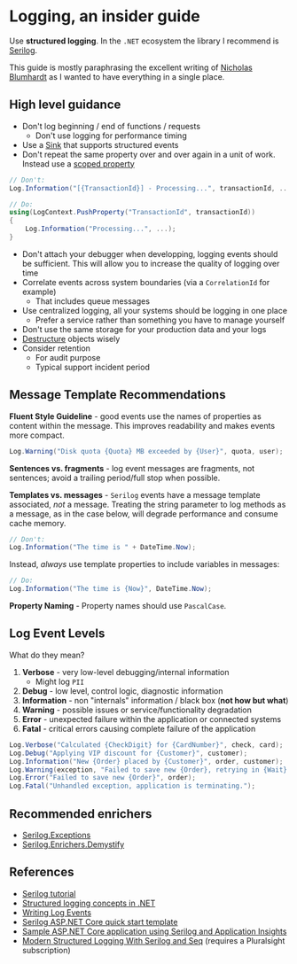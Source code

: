 # Logging, an insider guide

Use **structured logging**. In the `.NET` ecosystem the library I recommend is [Serilog][serilog].

This guide is mostly paraphrasing the excellent writing of [Nicholas Blumhardt][nicholas-blumhardt] as I wanted to have everything in a single place.

## High level guidance

- Don't log beginning / end of functions / requests
  - Don't use logging for performance timing
- Use a [Sink][provided-sinks] that supports structured events
- Don't repeat the same property over and over again in a unit of work. Instead use a [scoped property][enrichment]

```csharp
// Don't:
Log.Information("[{TransactionId}] - Processing...", transactionId, ...);
```

```csharp
// Do:
using(LogContext.PushProperty("TransactionId", transactionId))
{
    Log.Information("Processing...", ...);
}
```

- Don't attach your debugger when developping, logging events should be sufficient. This will allow you to increase the quality of logging over time
- Correlate events across system boundaries (via a `CorrelationId` for example)
  - That includes queue messages
- Use centralized logging, all your systems should be logging in one place
  - Prefer a service rather than something you have to manage yourself
- Don't use the same storage for your production data and your logs
- [Destructure][destructuring-operator] objects wisely
- Consider retention
  - For audit purpose
  - Typical support incident period

## Message Template Recommendations

**Fluent Style Guideline** - good events use the names of properties as content within the message. This improves readability and makes events more compact.

```csharp
Log.Warning("Disk quota {Quota} MB exceeded by {User}", quota, user);
```

**Sentences vs. fragments** - log event messages are fragments, not sentences; avoid a trailing period/full stop when possible.

**Templates vs. messages** - `Serilog` events have a message template associated, _not_ a message. Treating the string parameter to log methods as a message, as in the case below, will degrade performance and consume cache memory.

```csharp
// Don't:
Log.Information("The time is " + DateTime.Now);
```

Instead, _always_ use template properties to include variables in messages:

```csharp
// Do:
Log.Information("The time is {Now}", DateTime.Now);
```

**Property Naming** - Property names should use `PascalCase`.

## Log Event Levels

What do they mean?

1. **Verbose** - very low-level debugging/internal information
    - Might log `PII`
1. **Debug** - low level, control logic, diagnostic information
1. **Information** - non "internals" information / black box (**not how but what**)
1. **Warning** - possible issues or service/functionality degradation
1. **Error** - unexpected failure within the application or connected systems
1. **Fatal** - critical errors causing complete failure of the application

```csharp
Log.Verbose("Calculated {CheckDigit} for {CardNumber}", check, card);
Log.Debug("Applying VIP discount for {Customer}", customer);
Log.Information("New {Order} placed by {Customer}", order, customer);
Log.Warning(exception, "Failed to save new {Order}, retrying in {Wait} milliseconds", order, retryDelay);
Log.Error("Failed to save new {Order}", order);
Log.Fatal("Unhandled exception, application is terminating.");
```

## Recommended enrichers

- [Serilog.Exceptions][enricher-exceptions]
- [Serilog.Enrichers.Demystify][enricher-demystify]

## References

- [Serilog tutorial][serilog-tutorial]
- [Structured logging concepts in .NET][structured-logging-dotnet]
- [Writing Log Events][writing-log-events]
- [Serilog ASP.NET Core quick start template][serilog-aspnet-core-guide]
- [Sample ASP.NET Core application using Serilog and Application Insights][serilog-aspnet-core-app-insights]
- [Modern Structured Logging With Serilog and Seq][pluralsight-serilog-seq] (requires a Pluralsight subscription)

[serilog-tutorial]: https://blog.getseq.net/serilog-tutorial/
[structured-logging-dotnet]: https://nblumhardt.com/2016/06/structured-logging-concepts-in-net-series-1/
[writing-log-events]: https://github.com/serilog/serilog/wiki/Writing-Log-Events
[serilog]: https://serilog.net/
[provided-sinks]: https://github.com/serilog/serilog/wiki/Provided-Sinks
[enrichment]: https://github.com/serilog/serilog/wiki/Enrichment
[enricher-exceptions]: https://github.com/RehanSaeed/Serilog.Exceptions
[enricher-demystify]: https://github.com/nblumhardt/serilog-enrichers-demystify
[serilog-aspnet-core-guide]: serilog-aspnet-core/README.md
[serilog-aspnet-core-app-insights]: https://github.com/gabrielweyer/aspnet-core-app-insights
[nicholas-blumhardt]: https://twitter.com/nblumhardt
[destructuring-operator]: https://github.com/serilog/serilog/wiki/Structured-Data#preserving-object-structure
[pluralsight-serilog-seq]: https://www.pluralsight.com/courses/modern-structured-logging-serilog-seq
